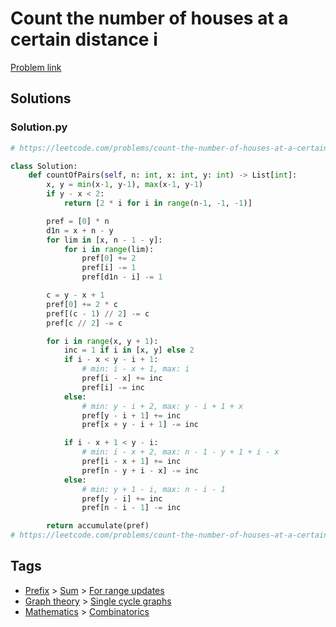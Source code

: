# Count the number of houses at a certain distance i

[Problem link](https://leetcode.com/problems/count-the-number-of-houses-at-a-certain-distance-i/)

## Solutions


### Solution.py
```py
# https://leetcode.com/problems/count-the-number-of-houses-at-a-certain-distance-i/

class Solution:
    def countOfPairs(self, n: int, x: int, y: int) -> List[int]:
        x, y = min(x-1, y-1), max(x-1, y-1)
        if y - x < 2:
            return [2 * i for i in range(n-1, -1, -1)]

        pref = [0] * n
        d1n = x + n - y
        for lim in [x, n - 1 - y]:
            for i in range(lim):
                pref[0] += 2
                pref[i] -= 1
                pref[d1n - i] -= 1

        c = y - x + 1
        pref[0] += 2 * c
        pref[(c - 1) // 2] -= c
        pref[c // 2] -= c

        for i in range(x, y + 1):
            inc = 1 if i in [x, y] else 2
            if i - x < y - i + 1:
                # min: i - x + 1, max: i
                pref[i - x] += inc
                pref[i] -= inc
            else:
                # min: y - i + 2, max: y - i + 1 + x
                pref[y - i + 1] += inc
                pref[x + y - i + 1] -= inc

            if i - x + 1 < y - i:
                # min: i - x + 2, max: n - 1 - y + 1 + i - x
                pref[i - x + 1] += inc
                pref[n - y + i - x] -= inc
            else:
                # min: y + 1 - i, max: n - i - 1
                pref[y - i] += inc
                pref[n - i - 1] -= inc

        return accumulate(pref)
# https://leetcode.com/problems/count-the-number-of-houses-at-a-certain-distance-i/
```
## Tags

* [Prefix](/README.md#Prefix) > [Sum](/README.md#Prefix-Sum) > [For range updates](/README.md#Prefix-Sum-For_range_updates)
* [Graph theory](/README.md#Graph_theory) > [Single cycle graphs](/README.md#Graph_theory-Single_cycle_graphs)
* [Mathematics](/README.md#Mathematics) > [Combinatorics](/README.md#Mathematics-Combinatorics)
